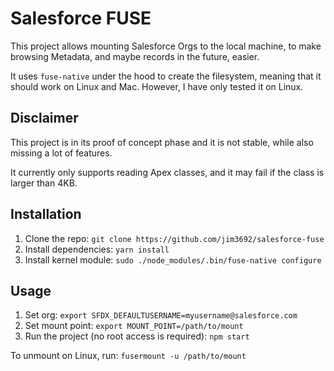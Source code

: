 # Salesforce FUSE

This project allows mounting Salesforce Orgs to the local machine, to make browsing Metadata, and maybe records in the future, easier.

It uses `fuse-native` under the hood to create the filesystem, meaning that it should work on Linux and Mac. However, I have only tested it on Linux.

## Disclaimer

This project is in its proof of concept phase and it is not stable, while also missing a lot of features.

It currently only supports reading Apex classes, and it may fail if the class is larger than 4KB.

## Installation

1. Clone the repo: `git clone https://github.com/jim3692/salesforce-fuse`
2. Install dependencies: `yarn install`
3. Install kernel module: `sudo ./node_modules/.bin/fuse-native configure`

## Usage

1. Set org: `export SFDX_DEFAULTUSERNAME=myusername@salesforce.com`
2. Set mount point: `export MOUNT_POINT=/path/to/mount`
3. Run the project (no root access is required): `npm start`

To unmount on Linux, run: `fusermount -u /path/to/mount`
